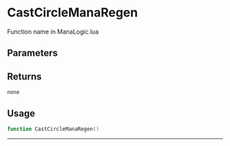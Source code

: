 # CastCircleManaRegen
Function name in ManaLogic.lua
## Parameters

## Returns
`none`
## Usage
```lua
function CastCircleManaRegen()
```
---
